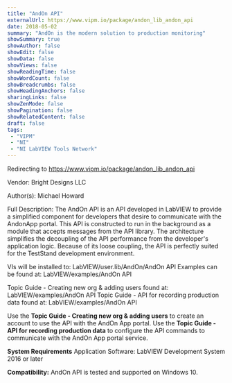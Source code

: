 ```yaml
---
title: "AndOn API"
externalUrl: https://www.vipm.io/package/andon_lib_andon_api
date: 2018-05-02
summary: "AndOn is the modern solution to production monitoring"
showSummary: true
showAuthor: false
showEdit: false
showData: false
showViews: false
showReadingTime: false
showWordCount: false
showBreadcrumbs: false
showHeadingAnchors: false
sharingLinks: false
showZenMode: false
showPagination: false
showRelatedContent: false
draft: false
tags:
 - "VIPM"
 - "NI"
 - "NI LabVIEW Tools Network"
---
```


Redirecting to https://www.vipm.io/package/andon_lib_andon_api

Vendor: Bright Designs LLC

Author(s): Michael Howard
 
Full Description:
The AndOn API is an API developed in LabVIEW to provide a simplified component for developers that desire to communicate with the AndonApp portal. This API is constructed to run in the background as a module that accepts messages from the API library. The architecture simplifies the decoupling of the API performance from the developer's application logic. Because of its loose coupling, the API is perfectly suited for the TestStand development environment.

VIs will be installed to: LabVIEW/user.lib/AndOn/AndOn API
Examples can be found at: LabVIEW/examples/AndOn API


Topic Guide - Creating new org & adding users found at: LabVIEW/examples/AndOn API
Topic Guide - API for recording production data found at: LabVIEW/examples/AndOn API

Use the **Topic Guide - Creating new org & adding users** to create an account to use the API with the AndOn App portal.
Use the **Topic Guide - API for recording production data** to configure the API commands to communicate with the AndOn App portal service.

**System Requirements**
Application Software: LabVIEW Development System 2016 or later


**Compatibility:** AndOn API is tested and supported on Windows 10.